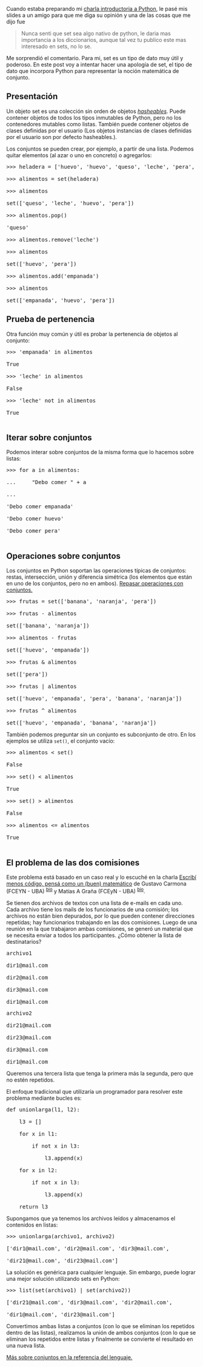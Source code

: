 <html><body><p>Cuando estaba preparando mi <a href="http://www.juanjoconti.com.ar/2009/10/21/charla-bienvenido-a-python-en-instituto-libre-09" target="_blank">charla introductoria a Python</a>, le pasé mis slides a un amigo para que me diga su opinión y una de las cosas que me dijo fue

</p><blockquote>Nunca senti que set sea algo nativo de python, le daria mas importancia a los diccionarios, aunque tal vez tu publico este mas interesado en sets, no lo se.</blockquote>

Me sorprendió el comentario. Para mi, set es un tipo de dato muy útil y poderoso. En este post voy a intentar hacer una apología de set, el tipo de dato que incorpora Python para representar la noción matemática de conjunto.

<!--more-->

<h2>Presentación</h2>

Un objeto set es una colección sin orden de objetos <a href="http://docs.python.org/glossary.html#term-hashable" target="_blank"><em>hasheables</em></a>. Puede contener objetos de todos los tipos inmutables de Python, pero no los contenedores mutables como listas. También puede contener objetos de clases definidas por el usuario (Los objetos instancias de clases definidas por el usuario son por defecto hasheables.).

Los conjuntos se pueden crear, por ejemplo, a partir de una lista. Podemos quitar elementos (al azar o uno en concreto) o agregarlos:

<pre>&gt;&gt;&gt; heladera = ['huevo', 'huevo', 'queso', 'leche', 'pera', 'pera', 'pera']

&gt;&gt;&gt; alimentos = set(heladera)

&gt;&gt;&gt; alimentos

set(['queso', 'leche', 'huevo', 'pera'])

&gt;&gt;&gt; alimentos.pop()

'queso'

&gt;&gt;&gt; alimentos.remove('leche')

&gt;&gt;&gt; alimentos

set(['huevo', 'pera'])

&gt;&gt;&gt; alimentos.add('empanada')

&gt;&gt;&gt; alimentos

set(['empanada', 'huevo', 'pera'])</pre>

<h2>Prueba de pertenencia</h2>

Otra función muy común y útil es probar la pertenencia de objetos al conjunto:

<pre>&gt;&gt;&gt; 'empanada' in alimentos

True

&gt;&gt;&gt; 'leche' in alimentos

False

&gt;&gt;&gt; 'leche' not in alimentos

True

</pre>

<h2>Iterar sobre conjuntos</h2>

Podemos interar sobre conjuntos de la misma forma que lo hacemos sobre listas:

<pre>&gt;&gt;&gt; for a in alimentos:

...     "Debo comer " + a

...

'Debo comer empanada'

'Debo comer huevo'

'Debo comer pera'

</pre>

<h2>Operaciones sobre conjuntos</h2>

Los conjuntos en Python soportan las operaciones típicas de conjuntos: restas, intersección, unión y diferencia simétrica (los elementos que están en uno de los conjuntos, pero no en ambos). <a href="http://es.wikipedia.org/wiki/Teor%C3%ADa_de_conjuntos#Operaciones_con_conjuntos">Repasar operaciones con conjuntos.</a>

<pre>&gt;&gt;&gt; frutas = set(['banana', 'naranja', 'pera'])

&gt;&gt;&gt; frutas - alimentos

set(['banana', 'naranja'])

&gt;&gt;&gt; alimentos - frutas

set(['huevo', 'empanada'])

&gt;&gt;&gt; frutas &amp; alimentos

set(['pera'])

&gt;&gt;&gt; frutas | alimentos

set(['huevo', 'empanada', 'pera', 'banana', 'naranja'])

&gt;&gt;&gt; frutas ^ alimentos

set(['huevo', 'empanada', 'banana', 'naranja'])</pre>

También podemos preguntar sin un conjunto es subconjunto de otro. En los ejemplos se utiliza <code>set()</code>, el conjunto vacío:

<pre>&gt;&gt;&gt; alimentos &lt; set()

False

&gt;&gt;&gt; set() &lt; alimentos

True

&gt;&gt;&gt; set() &gt; alimentos

False

&gt;&gt;&gt; alimentos &lt;= alimentos

True

</pre>

<h2>El problema de las dos comisiones</h2>

Este problema está basado en un caso real y lo escuché en la charla <a href="http://ar.pycon.org/2009/conference/proposals/24/" target="_blank">Escribí menos código, pensá como un (buen) matemático</a> de Gustavo Carmona (FCEYN - UBA) <sup><a title="bio" href="http://ar.pycon.org/2009/profile/1d73/">bio</a></sup> y Matías A Graña (FCEyN - UBA) <sup><a title="bio" href="http://ar.pycon.org/2009/profile/015c/">bio</a></sup>.



Se tienen dos archivos de textos con una lista de e-mails en cada uno. Cada archivo tiene los mails de los funcionarios de una comisión; los archivos no están bien depurados, por lo que pueden contener direcciones repetidas; hay funcionarios trabajando en las dos comisiones. Luego de una reunión en la que trabajaron ambas comisiones, se generó un material que se necesita enviar a todos los participantes. ¿Cómo obtener la lista de destinatarios?

<pre>archivo1

dir1@mail.com

dir2@mail.com

dir3@mail.com

dir1@mail.com</pre>

<pre>archivo2

dir21@mail.com

dir23@mail.com

dir3@mail.com

dir1@mail.com</pre>

Queremos una tercera lista que tenga la primera más la segunda, pero que no estén repetidos.



El enfoque tradicional que utilizaría un programador para resolver este problema mediante bucles es:

<pre>def unionlarga(l1, l2):

    l3 = []

    for x in l1:

        if not x in l3:

            l3.append(x)

    for x in l2:

        if not x in l3:

            l3.append(x)

    return l3</pre>

Supongamos que ya tenemos los archivos leídos y almacenamos el contenidos en listas:

<pre>&gt;&gt;&gt; unionlarga(archivo1, archivo2)

['dir1@mail.com', 'dir2@mail.com', 'dir3@mail.com',

'dir21@mail.com', 'dir23@mail.com']</pre>

La solución es genérica para cualquier lenguaje. Sin embargo, puede lograr una mejor solución utilizando sets en Python:

<pre>&gt;&gt;&gt; list(set(archivo1) | set(archivo2))

['dir21@mail.com', 'dir3@mail.com', 'dir2@mail.com',

'dir1@mail.com', 'dir23@mail.com']</pre>

Convertimos ambas listas a conjuntos (con lo que se eliminan los repetidos dentro de las listas), realizamos la unión de ambos conjuntos (con lo que se eliminan los repetidos entre listas y finalmente se convierte el resultado en una nueva lista.



<a href="http://docs.python.org/library/stdtypes.html#set-types-set-frozenset" target="_blank">Más sobre conjuntos en la referencia del lenguaje.</a></body></html>